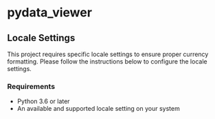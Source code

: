 # pydata_viewer
## Locale Settings

This project requires specific locale settings to ensure proper currency formatting. Please follow the instructions below to configure the locale settings.

### Requirements

- Python 3.6 or later
- An available and supported locale setting on your system
